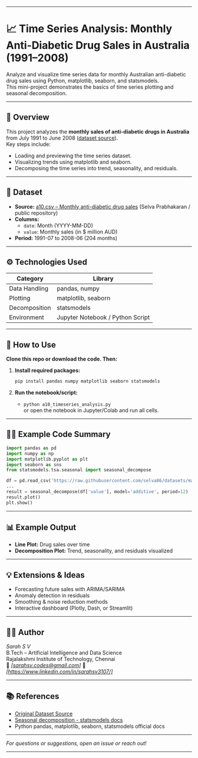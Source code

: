 ***

# 📈 Time Series Analysis: Monthly Anti-Diabetic Drug Sales in Australia (1991–2008)

Analyze and visualize time series data for monthly Australian anti-diabetic drug sales using Python, matplotlib, seaborn, and statsmodels.  
This mini-project demonstrates the basics of time series plotting and seasonal decomposition.

***

## 📖 Overview

This project analyzes the **monthly sales of anti-diabetic drugs in Australia** from July 1991 to June 2008 ([dataset source](https://raw.githubusercontent.com/selva86/datasets/master/a10.csv)).  
Key steps include:
- Loading and previewing the time series dataset.
- Visualizing trends using matplotlib and seaborn.
- Decomposing the time series into trend, seasonality, and residuals.

***

## 📝 Dataset

- **Source:** [a10.csv – Monthly anti-diabetic drug sales](https://raw.githubusercontent.com/selva86/datasets/master/a10.csv) (Selva Prabhakaran / public repository)
- **Columns:**
  - `date`: Month (YYYY-MM-DD)
  - `value`: Monthly sales (in $ million AUD)
- **Period:** 1991-07 to 2008-06 (204 months)

***

## ⚙️ Technologies Used

| Category      | Library         |
|---------------|----------------|
| Data Handling | pandas, numpy  |
| Plotting      | matplotlib, seaborn |
| Decomposition | statsmodels     |
| Environment   | Jupyter Notebook / Python Script |

***

## 🚀 How to Use

**Clone this repo or download the code. Then:**

1. **Install required packages:**
   ```bash
   pip install pandas numpy matplotlib seaborn statsmodels
   ```

2. **Run the notebook/script:**  
   - `python a10_timeseries_analysis.py`  
   or open the notebook in Jupyter/Colab and run all cells.

***

## 🧑‍💻 Example Code Summary

```python
import pandas as pd
import numpy as np
import matplotlib.pyplot as plt
import seaborn as sns
from statsmodels.tsa.seasonal import seasonal_decompose

df = pd.read_csv('https://raw.githubusercontent.com/selva86/datasets/master/a10.csv', parse_dates=['date'])
...
result = seasonal_decompose(df['value'], model='additive', period=12)
result.plot()
plt.show()
```

***

## 📊 Example Output

- **Line Plot:** Drug sales over time
- **Decomposition Plot:** Trend, seasonality, and residuals visualized

***

## 💡 Extensions & Ideas

- Forecasting future sales with ARIMA/SARIMA
- Anomaly detection in residuals
- Smoothing & noise reduction methods
- Interactive dashboard (Plotly, Dash, or Streamlit)

***

## 👩‍💻 Author

*Sarah S V*  
B.Tech – Artificial Intelligence and Data Science  
Rajalakshmi Institute of Technology, Chennai  
📧 *[sarahsv.codes@gmail.com]*
📧 *[https://www.linkedin.com/in/sarahsv3107/]*
***

## 📚 References

- [Original Dataset Source](https://raw.githubusercontent.com/selva86/datasets/master/a10.csv)
- [Seasonal decomposition - statsmodels docs](https://www.statsmodels.org/stable/generated/statsmodels.tsa.seasonal.seasonal_decompose.html)
- Python pandas, matplotlib, seaborn, statsmodels official docs

***

*For questions or suggestions, open an issue or reach out!*

***
